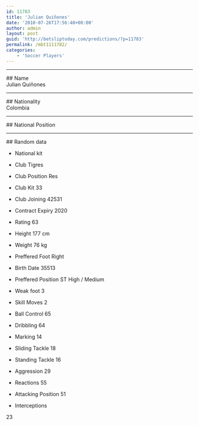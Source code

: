 ```yaml
---
id: 11783
title: 'Julian Quiñones'
date: '2010-07-26T17:56:40+00:00'
author: admin
layout: post
guid: 'http://betsliptoday.com/predictions/?p=11783'
permalink: /mbt1111782/
categories:
    - 'Soccer Players'
---
```


- - - - - -

\## Name  
 Julian Quiñones

- - - - - -

\## Nationality  
 Colombia

- - - - - -

\## National Position

- - - - - -

\## Random data

- National kit
- Club
 Tigres

- Club Position
 Res

- Club Kit
 33

- Club Joining
 42531

- Contract Expiry
 2020

- Rating
 63

- Height
 177 cm

- Weight
 76 kg

- Preffered Foot
 Right

- Birth Date
 35513

- Preffered Position
 ST High / Medium

- Weak foot
 3

- Skill Moves
 2

- Ball Control
 65

- Dribbling
 64

- Marking
 14

- Sliding Tackle
 18

- Standing Tackle
 16

- Aggression
 29

- Reactions
 55

- Attacking Position
 51

- Interceptions

 23